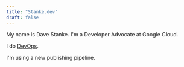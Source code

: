 ```yaml
---
title: "Stanke.dev"
draft: false
---
```


My name is Dave Stanke. I'm a Developer Advocate at Google Cloud.

I do [DevOps](https://cloud.google.com/devops/).

I'm using a new publishing pipeline.